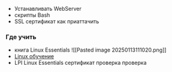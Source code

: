- Устанавливать WebServer
- скрипты Bash
- SSL сертификат как приаттачить

### Где учить

* книга Linux Essentials 
  ![[Pasted image 20250113111020.png]]
* [Linux обучение ](https://www.youtube.com/playlist?list=PLg5SS_4L6LYuE4z-3BgLYGkZrs-cF4Tep)
* LPI Linux Essentials сертификат
проверка проверка